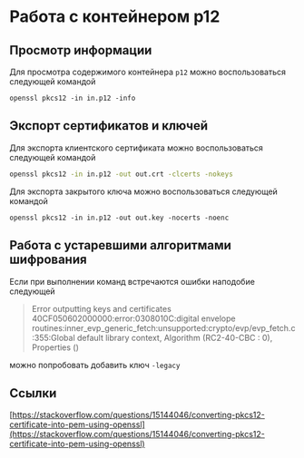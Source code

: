 # Работа с контейнером p12

## Просмотр информации

Для просмотра содержимого контейнера `p12` можно воспользоваться следующей командой

```
openssl pkcs12 -in in.p12 -info
```

## Экспорт сертификатов и ключей&#x20;

Для экспорта клиентского сертификата можно воспользоваться следующей командой

```sh
openssl pkcs12 -in in.p12 -out out.crt -clcerts -nokeys
```

Для экспорта закрытого ключа можно воспользоваться следующей командой

```shell
openssl pkcs12 -in in.p12 -out out.key -nocerts -noenc
```

## Работа с устаревшими алгоритмами шифрования

Если при выполнении команд встречаются ошибки наподобие следующей

> Error outputting keys and certificates 40CF050602000000:error:0308010C:digital envelope routines:inner\_evp\_generic\_fetch:unsupported:crypto/evp/evp\_fetch.c:355:Global default library context, Algorithm (RC2-40-CBC : 0), Properties ()

можно попробовать добавить ключ `-legacy`

## Ссылки

[https://stackoverflow.com/questions/15144046/converting-pkcs12-certificate-into-pem-using-openssl](https://stackoverflow.com/questions/15144046/converting-pkcs12-certificate-into-pem-using-openssl)
